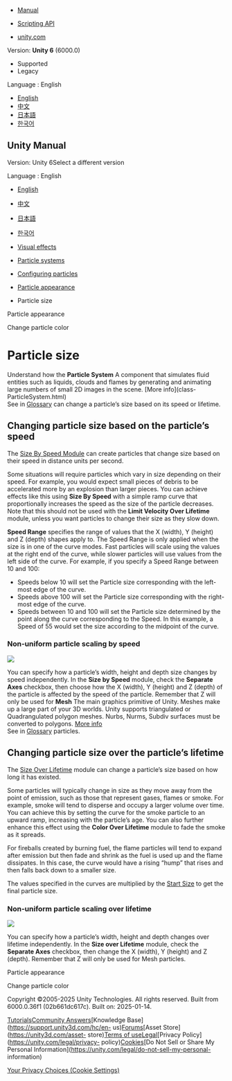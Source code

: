 [](https://docs.unity3d.com)

  * [Manual](../Manual/index.html)
  * [Scripting API](../ScriptReference/index.html)

  * [unity.com](https://unity.com/)

Version: **Unity 6** (6000.0)

  * Supported
  * Legacy

Language : English

  * [English](/Manual/particle-size.html)
  * [中文](/cn/current/Manual/particle-size.html)
  * [日本語](/ja/current/Manual/particle-size.html)
  * [한국어](/kr/current/Manual/particle-size.html)

[](https://docs.unity3d.com)

## Unity Manual

Version: Unity 6Select a different version

Language : English

  * [English](/Manual/particle-size.html)
  * [中文](/cn/current/Manual/particle-size.html)
  * [日本語](/ja/current/Manual/particle-size.html)
  * [한국어](/kr/current/Manual/particle-size.html)

  * [Visual effects](visual-effects.html)
  * [Particle systems](ParticleSystems.html)
  * [Configuring particles](configuring-particles.html)
  * [Particle appearance](particle-appearance.html)
  * Particle size

[](particle-appearance.html)

Particle appearance

[](particle-color.html)

Change particle color

# Particle size

Understand how the **Particle System** A component that simulates fluid
entities such as liquids, clouds and flames by generating and animating large
numbers of small 2D images in the scene. [More info](class-
ParticleSystem.html)  
See in [Glossary](Glossary.html#particlesystem) can change a particle’s size
based on its speed or lifetime.

## Changing particle size based on the particle’s speed

The [Size By Speed Module](PartSysSizeBySpeedModule.html) can create particles
that change size based on their speed in distance units per second.

Some situations will require particles which vary in size depending on their
speed. For example, you would expect small pieces of debris to be accelerated
more by an explosion than larger pieces. You can achieve effects like this
using **Size By Speed** with a simple ramp curve that proportionally increases
the speed as the size of the particle decreases. Note that this should not be
used with the **Limit Velocity Over Lifetime** module, unless you want
particles to change their size as they slow down.

**Speed Range** specifies the range of values that the X (width), Y (height)
and Z (depth) shapes apply to. The Speed Range is only applied when the size
is in one of the curve modes. Fast particles will scale using the values at
the right end of the curve, while slower particles will use values from the
left side of the curve. For example, if you specify a Speed Range between 10
and 100:

  * Speeds below 10 will set the Particle size corresponding with the left-most edge of the curve.
  * Speeds above 100 will set the Particle size corresponding with the right-most edge of the curve.
  * Speeds between 10 and 100 will set the Particle size determined by the point along the curve corresponding to the Speed. In this example, a Speed of 55 would set the size according to the midpoint of the curve.

### Non-uniform particle scaling by speed

![](../uploads/Main/PartSysSizeBySpeed-SepAxes.png)

You can specify how a particle’s width, height and depth size changes by speed
independently. In the **Size by Speed** module, check the **Separate Axes**
checkbox, then choose how the X (width), Y (height) and Z (depth) of the
particle is affected by the speed of the particle. Remember that Z will only
be used for **Mesh** The main graphics primitive of Unity. Meshes make up a
large part of your 3D worlds. Unity supports triangulated or Quadrangulated
polygon meshes. Nurbs, Nurms, Subdiv surfaces must be converted to polygons.
[More info](mesh.html)  
See in [Glossary](Glossary.html#Mesh) particles.

## Changing particle size over the particle’s lifetime

The [Size Over Lifetime](PartSysRotOverLifeModule.html) module can change a
particle’s size based on how long it has existed.

Some particles will typically change in size as they move away from the point
of emission, such as those that represent gases, flames or smoke. For example,
smoke will tend to disperse and occupy a larger volume over time. You can
achieve this by setting the curve for the smoke particle to an upward ramp,
increasing with the particle’s age. You can also further enhance this effect
using the **Color Over Lifetime** module to fade the smoke as it spreads.

For fireballs created by burning fuel, the flame particles will tend to expand
after emission but then fade and shrink as the fuel is used up and the flame
dissipates. In this case, the curve would have a rising “hump” that rises and
then falls back down to a smaller size.

The values specified in the curves are multiplied by the [Start
Size](PartSysMainModule.html) to get the final particle size.

### Non-uniform particle scaling over lifetime

![](../uploads/Main/PartSysSizeOverLife-InspSepAxes.png)

You can specify how a particle’s width, height and depth changes over lifetime
independently. In the **Size over Lifetime** module, check the **Separate
Axes** checkbox, then change the X (width), Y (height) and Z (depth). Remember
that Z will only be used for Mesh particles.

[](particle-appearance.html)

Particle appearance

[](particle-color.html)

Change particle color

Copyright ©2005-2025 Unity Technologies. All rights reserved. Built from
6000.0.36f1 (02b661dc617c). Built on: 2025-01-14.

[Tutorials](https://learn.unity.com/)[Community
Answers](https://answers.unity3d.com)[Knowledge
Base](https://support.unity3d.com/hc/en-
us)[Forums](https://forum.unity3d.com)[Asset Store](https://unity3d.com/asset-
store)[Terms of
use](https://docs.unity3d.com/Manual/TermsOfUse.html)[Legal](https://unity.com/legal)[Privacy
Policy](https://unity.com/legal/privacy-
policy)[Cookies](https://unity.com/legal/cookie-policy)[Do Not Sell or Share
My Personal Information](https://unity.com/legal/do-not-sell-my-personal-
information)

[Your Privacy Choices (Cookie Settings)](javascript:void\(0\);)

